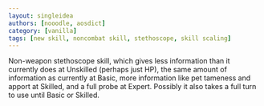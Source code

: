 ```yaml
---
layout: singleidea
authors: [nooodle, aosdict]
category: [vanilla]
tags: [new skill, noncombat skill, stethoscope, skill scaling]
---
```

Non-weapon stethoscope skill, which gives less information than it currently does at Unskilled (perhaps just HP), the same amount of information as currently at Basic, more information like pet tameness and apport at Skilled, and a full probe at Expert. Possibly it also takes a full turn to use until Basic or Skilled.
